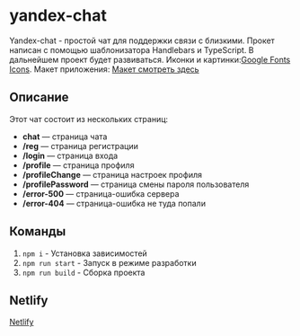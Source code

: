 # yandex-chat

Yandex-chat - простой чат для поддержки связи с близкими. Прокет написан с помощью шаблонизатора Handlebars и TypeScript. 
В дальнейшем проект будет развиваться.
Иконки и картинки:[Google Fonts Icons](https://fonts.google.com/icons). 
Макет приложения: [Макет смотреть здесь](https://www.figma.com/design/jF5fFFzgGOxQeB4CmKWTiE/Chat_external_link?node-id=0-1&p=f&t=MYYY87zCEEplAMAO-0)

## Описание

Этот чат состоит из нескольких страниц:
- **chat** — страница чата
- **/reg** — страница регистрации
- **/login** — страница входа
- **/profile** — страница  профиля
- **/profileChange** — страница настроек профиля
- **/profilePassword** — страница смены пароля пользователя
- **/error-500** — страница-ошибка сервера
- **/error-404** — страница-ошибка не туда попали

## Команды
1. `npm i` - Установка зависимостей
2. `npm run start` - Запуск в режиме разработки
3. `npm run build` - Сборка проекта

## Netlify

[Netlify](https://yandex-chatick.netlify.app/)
